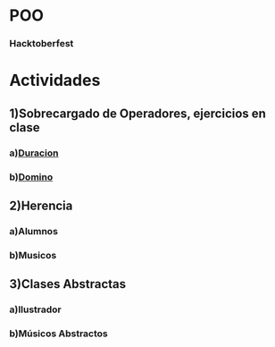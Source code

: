 # POO
### Hacktoberfest

# Actividades
## 1)Sobrecargado de Operadores, ejercicios en clase
### a)[Duracion](./Duracion/Program.cs)
### b)[Domino](./Domino/Program.cs)

## 2)Herencia
### a)Alumnos
### b)Musicos

## 3)Clases Abstractas
### a)Ilustrador
### b)Músicos Abstractos
